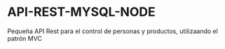 # API-REST-MYSQL-NODE
Pequeña API Rest para el control de personas y productos, utilizaando el patrón MVC
